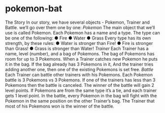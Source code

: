 # pokemon-bat

The Story
In our story, we have several objects - Pokemon, Trainer and Battle.
we’ll go over them one by one:
*Pokemon*
The main object that we’ll use is called Pokemon.
Each Pokemon has a name and a type. The type can be one of the following:
● Fire
● Water
● Grass
Every type has its own strength, by these rules:
● Water is stronger than Fire!
● Fire is stronger than Grass!
● Grass is stronger than Water!
*Trainer*
Each Trainer has a name, level (number), and a bag of Pokemons.
The bag of Pokemons has room for up to 3 Pokemons.
When a Trainer catches new Pokemon he puts it in the bag.
If the bag already has 3 Pokemons in it, And the trainer tries adding another one, then one of
the existing Pokemons is set free.
*Battle*
Each Trainer can battle other trainers with his Pokemons.
Each Pokemon battle is 3 Pokemons vs 3 Pokemons.
If one of the trainers has less than 3 Pokemons then the battle is canceled.
The winner of the battle will gain 2 level points.
If Pokemons are from the same type it’s a tie, and each trainer gets 1 level point.
In the battle, every Pokemon in the bag will fight with the Pokemon in the same position on the
other Trainer’s bag. The Trainer that most of his Pokemons won is the winner of the battle.
